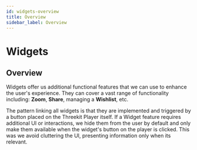 ```yaml
---
id: widgets-overview
title: Overview
sidebar_label: Overview
---
```


# Widgets

## Overview

Widgets offer us additional functional features that we can use to enhance the user's experience. They can cover a vast range of functionality including: **Zoom**, **Share**, managing a **Wishlist**, etc.

The pattern linking all widgets is that they are implemented and triggered by a button placed on the Threekit Player itself. If a Widget feature requires additional UI or interactions, we hide them from the user by default and only make them available when the widget's button on the player is clicked. This was we avoid cluttering the UI, presenting information only when its relevant.
